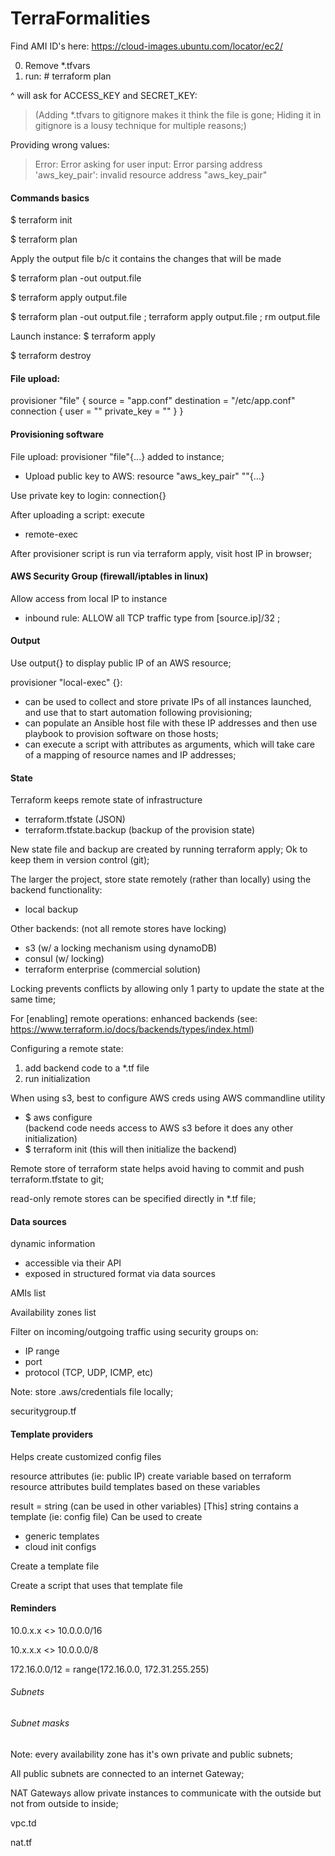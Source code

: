 # TerraFormalities

Find AMI ID's here:
https://cloud-images.ubuntu.com/locator/ec2/


0. Remove *.tfvars
1. run: # terraform plan

^ will ask for ACCESS_KEY and SECRET_KEY: 
>(Adding *.tfvars to gitignore makes it think the file is gone; 
Hiding it in gitignore is a lousy technique for multiple reasons;)   

Providing wrong values: 
>  Error: Error asking for user input: 
  Error parsing address 'aws_key_pair': invalid resource address "aws_key_pair"


#### Commands basics 

$ terraform init 

$ terraform plan 

Apply the output file b/c it contains the changes that will be made 

$ terraform plan -out output.file 

$ terraform apply output.file 

$ terraform plan -out output.file ; terraform apply output.file ; rm output.file 

Launch instance: 
$ terraform apply 

$ terraform destroy 



#### File upload: 
 
  provisioner "file" {
    source = "app.conf"
    destination = "/etc/app.conf"
    connection {
      user = ""
      private_key = ""
    }
  }
    


#### Provisioning software 
 
File upload: provisioner "file"{...} added to instance;   

- Upload public key to AWS: resource "aws_key_pair" ""{...} 

Use private key to login: connection{} 

After uploading a script: execute 
- remote-exec 

After provisioner script is run via terraform apply, visit host IP in browser; 


#### AWS Security Group (firewall/iptables in linux)
Allow access from local IP to instance 
- inbound rule: ALLOW all TCP traffic type from [source.ip]/32 ; 


#### Output 
Use output{} to display public IP of an AWS resource; 

provisioner "local-exec" {}: 
- can be used to collect and store private IPs of all instances 
launched, and use that to start automation following provisioning; 
- can populate an Ansible host file with these IP addresses and then use playbook to provision 
software on those hosts; 
- can execute a script with attributes as arguments, which will take care of a mapping of resource 
names and IP addresses;  


#### State 

Terraform keeps remote state of infrastructure 
- terraform.tfstate (JSON)
- terraform.tfstate.backup (backup of the provision state) 

New state file and backup are created by running terraform apply; 
Ok to keep them in version control (git);

The larger the project, store state remotely (rather than locally) using the 
 backend functionality: 
 - local backup 

Other backends: (not all remote stores have locking)
- s3 (w/ a locking mechanism using dynamoDB) 
- consul (w/ locking) 
- terraform enterprise (commercial solution) 

Locking prevents conflicts by allowing only 1 party 
to update the state at the same time; 

For [enabling] remote operations: enhanced backends 
(see: https://www.terraform.io/docs/backends/types/index.html) 

Configuring a remote state: 
1. add backend code to a *.tf file 
2. run initialization 

When using s3, best to configure AWS creds using AWS commandline utility 
- $ aws configure  
(backend code needs access to AWS s3 before it does any other initialization) 
- $ terraform init 
(this will then initialize the backend) 

Remote store of terraform state helps avoid having to commit and push 
terraform.tfstate to git; 

read-only remote stores can be specified directly in *.tf file; 


#### Data sources 

dynamic information 
- accessible via their API 
- exposed in structured format via data sources 

AMIs list 

Availability zones list 

Filter on incoming/outgoing traffic using security groups on: 
- IP range 
- port 
- protocol (TCP, UDP, ICMP, etc)



Note: store .aws/credentials file locally; 

securitygroup.tf 


#### Template providers 
Helps create customized config files 

resource attributes (ie: public IP) 
create variable based on terraform resource attributes 
build templates based on these variables 

result = string (can be used in other variables) 
[This] string contains a template (ie: config file) 
Can be used to create 
* generic templates 
* cloud init configs 

Create a template file

Create a script that uses that template file 


#### Reminders 

10.0.x.x  <>  10.0.0.0/16 

10.x.x.x  <>  10.0.0.0/8 

172.16.0.0/12 = range(172.16.0.0, 172.31.255.255)

###### Subnets 

###### Subnet masks 


Note: every availability zone has it's own private and public subnets; 

All public subnets are connected to an internet Gateway; 

NAT Gateways allow private instances to communicate with the outside 
but not from outside to inside; 

vpc.td 

nat.tf 




























